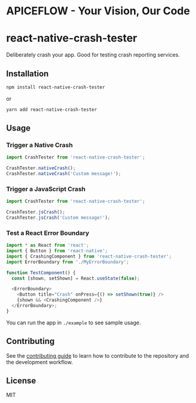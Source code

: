 <h1> APICEFLOW - Your Vision, Our Code </h1>

# react-native-crash-tester

Deliberately crash your app. Good for testing crash reporting services.

## Installation

```sh
npm install react-native-crash-tester
```

or

```sh
yarn add react-native-crash-tester
```

## Usage

### Trigger a Native Crash

```js
import CrashTester from 'react-native-crash-tester';

CrashTester.nativeCrash();
CrashTester.nativeCrash('Custom message!');
```

### Trigger a JavaScript Crash

```js
import CrashTester from 'react-native-crash-tester';

CrashTester.jsCrash();
CrashTester.jsCrash('Custom message!');
```

### Test a React Error Boundary

```js
import * as React from 'react';
import { Button } from 'react-native';
import { CrashingComponent } from 'react-native-crash-tester';
import ErrorBoundary from './MyErrorBoundary';

function TestComponent() {
  const [shown, setShown] = React.useState(false);

  <ErrorBoundary>
    <Button title="Crash" onPress={() => setShown(true)} />
    {shown && <CrashingComponent />}
  </ErrorBoundary>;
}
```

You can run the app in `./example` to see sample usage.

## Contributing

See the [contributing guide](CONTRIBUTING.md) to learn how to contribute to the repository and the development workflow.

## License

MIT
